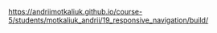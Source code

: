 https://andriimotkaliuk.github.io/course-5/students/motkaliuk_andrii/19_responsive_navigation/build/
